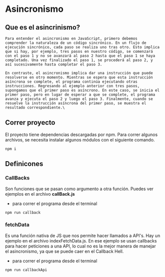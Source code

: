 # Asincronismo

## Que es el asincrinismo?

    Para entender el asincronismo en JavaScript, primero debemos comprender la naturaleza de un código sincrónico. En un flujo de ejecución sincrónico, cada paso se realiza uno tras otro. Esto implica que si hay, por ejemplo, tres pasos en nuestro código, se comenzará con el paso 1 y no se avanzará al paso 2 hasta que el paso 1 se haya completado. Una vez finalizado el paso 1, se procederá al paso 2, y así sucesivamente hasta completar el paso 3.

    En contraste, el asincronismo implica dar una instrucción que puede resolverse en otro momento. Mientras se espera que esta instrucción asíncrona se complete, el programa continúa ejecutando otras instrucciones. Regresando al ejemplo anterior con tres pasos, supongamos que el primer paso es asíncrono. En este caso, se inicia el primer paso, pero en lugar de esperar a que se complete, el programa avanza y ejecuta el paso 2 y luego el paso 3. Finalmente, cuando se resuelve la instrucción asíncrona del primer paso, se muestra el resultado correspondiente.\

## Correr proyecto

El proyecto tiene dependencias descargadas por npm. Para correr algunos archivos, se necesita instalar algunos módulos con el siguiente comando.

```
npm i
```

## Definicones

### CallBacks

Son funciones que se pasan como argumento a otra función. Puedes ver ejemplos en el archivo **callBack.js**

- para correr el programa desde el terminal

```
npm run callback
```

### fetchData

Es una función nativa de JS que nos permite hacer llamados a API's. Hay un ejemplo en el archivo indexFetchData.js. En ese ejemplo se usan callbacks para hacer peticiones a una API, lo cual no es la mejor manera de manejar el asincronismo, ya que se puede caer en el Callback Hell.

- para correr el programa desde el terminal

```
npm run callbackApi
```
